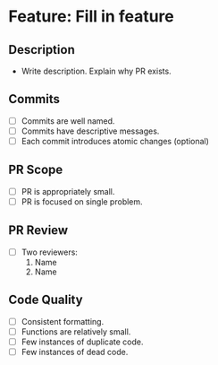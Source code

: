 # Feature: Fill in feature

## Description

- Write description. Explain why PR exists.

## Commits

- [ ] Commits are well named.
- [ ] Commits have descriptive messages.
- [ ] Each commit introduces atomic changes (optional)

## PR Scope

- [ ] PR is appropriately small.
- [ ] PR is focused on single problem.

## PR Review

- [ ] Two reviewers:
  1. Name
  2. Name

## Code Quality

- [ ] Consistent formatting.
- [ ] Functions are relatively small.
- [ ] Few instances of duplicate code.
- [ ] Few instances of dead code.
